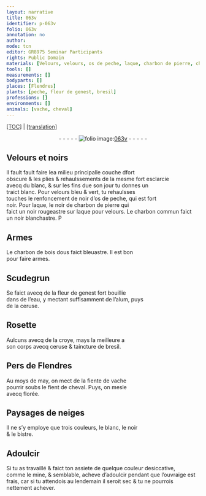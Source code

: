```yaml
---
layout: narrative
title: 063v
identifier: p-063v
folio: 063v
annotation: no
author:
mode: tcn
editor: GR8975 Seminar Participants
rights: Public Domain
materials: [Velours, velours, os de peche, laque, charbon de pierre, charbon commun, charbon de bois dous, Scudegrun, fleur de genest, eau, alum, ceruse, Rosette, croye, taincture de bresil, fiente de vache, fient de cheval, florée, bistre, mine]
tools: []
measurements: []
bodyparts: []
places: [Flendres]
plants: [peche, fleur de genest, bresil]
professions: []
environments: []
animals: [vache, cheval]
---
```


 <p><a href="{{ site.baseurl }}/normalized/">[TOC]</a> | <a href="{{ site.baseurl }}/texts/p-063v_tl/" target="_blank">[translation]</a></p><div class="folio" align="center">- - - - - <a href="http://gallica.bnf.fr/ark:/12148/btv1b10500001g/f132.item" target="_blank"><img src="https://cu-mkp.github.io/2017-workshop-edition/assets/photo-icon.png" alt="folio image: " style="display:inline-block; margin-bottom:-3px;"/>063v</a> - - - - - </div>  
  

## <span class="m">Velours</span> et noirs

 
Il fault <span class="del">fault</span> faire l<span class="del">e</span>a <span class="del">milieu</span> principalle couche <span class="del">d</span>fort<br/> obscure & les plies & rehaulssem<span class="exp">ents</span> de la mesme fort esclarcie<br/> avecq du blanc, & sur les fins d<span class="del">u</span>e son jour tu donnes un<br/> traict blanc. Pour <span class="m">velours</span> bleu & vert, tu <span class="del">rehaulsses</span><br/> touches le renfoncem<span class="exp">ent</span> de noir d’<span class="m">os de <span class="pa">peche</span></span>, qui est fort<br/> noir. Pour <span class="m">laque</span>, le noir de <span class="m">charbon de pierre</span> qui<br/> faict un noir rougeastre <span class="add">sur <span class="m">laque</span> pour <span class="m">velours</span></span>. Le <span class="m">charbon commun</span> faict<br/> un noir blanchastre. <span class="del">P</span>
 
 
  

## Armes

 
Le <span class="m">charbon de bois dous</span> faict bleuastre. Il est bon<br/> pour faire armes.
 
 
  

## <span class="m">Scudegrun</span>

 
Se faict avecq de la <span class="m"><span class="pa">fleur de genest</span></span> fort bouillie<br/> dans de l’<span class="m">eau</span>, y mectant suffisamment de l’<span class="m">alum</span>, puys<br/> de la <span class="m">ceruse</span>.
 
 
  

## <span class="m">Rosette</span>

 
Aulcuns avecq de la <span class="m">croye</span>, mays la meilleure a<br/> son corps avecq <span class="m">ceruse</span> & <span class="m">taincture de <span class="pa">bresil</span></span>.
 
 
  

## Pers de <span class="pl">Flendres</span>

 
Au moys de may, on mect de la <span class="m">fiente de <span class="al">vache</span></span><br/> pourrir soubs le <span class="m">fient de <span class="al">cheval</span></span>. Puys, on mesle<br/> avecq <span class="m">florée</span>.
 
 
  

## Paysages de neiges

 
Il ne s’y employe que trois couleurs, le blanc, le noir<br/> & le <span class="m">bistre</span>.
 
 
  

## Adoulcir

 
Si tu as travaillé & faict ton assiete de quelque couleur desiccative,<br/> co<span class="exp">mm</span>e le <span class="m">mine</span>, & semblable, acheve d’adoulcir pendant que l’ouvraige est<br/> frais, car si tu attendois au <span class="tmp">lendemain</span> il seroit sec & tu ne pourrois<br/> nettem<span class="exp">ent</span> achever.
 
 